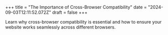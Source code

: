 +++
title = "The Importance of Cross-Browser Compatibility"
date = "2024-09-03T12:11:52.072Z"
draft = false
+++

  Learn why cross-browser compatibility is essential and how to ensure your website works seamlessly across different browsers.
        